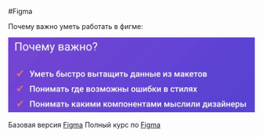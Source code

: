 #Figma 

Почему важно уметь работать в фигме:

![](_png/Pasted%20image%2020221127154831.png)

Базовая версия [Figma](../../../HTML+CSS__Git+NPM/Базовая%20вёрстка/Глава%203.%20Figma/Figma.md)
Полный курс по [Figma](../../../Figma/Figma.md)